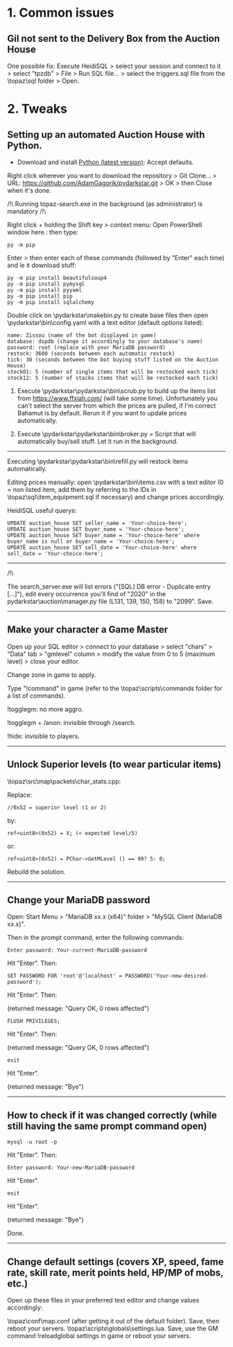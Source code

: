 # 1. Common issues

## Gil not sent to the Delivery Box from the Auction House

One possible fix: Execute HeidiSQL > select your session and connect to it > select "tpzdb" > File > Run SQL file... > select the triggers.sql file from the \topaz\sql folder > Open.

# 2. Tweaks

## Setting up an automated Auction House with Python.

* Download and install [Python (latest version)](https://www.python.org/downloads/): Accept defaults.

Right click wherever you want to download the repository > Git Clone... > URL: https://github.com/AdamGagorik/pydarkstar.git > OK > then Close when it's done.

/!\ Running topaz-search.exe in the background (as administrator) is mandatory /!\

Right click + holding the Shift key > context menu: Open PowerShell window here.: then type:

```
py -m pip
```

Enter > then enter each of these commands (followed by "Enter" each time) and le it download stuff:

```
py -m pip install beautifulsoup4
py -m pip install pymysql
py -m pip install pyyaml
py -m pip install pip
py -m pip install sqlalchemy
```

Double click on \pydarkstar\makebin.py to create base files then open \pydarkstar\bin\config.yaml with a text editor (default options listed):

```
name: Zissou (name of the bot displayed in game)
database: dspdb (change it accordingly to your database's name)
password: root (replace with your MariaDB password)
restock: 3600 (seconds between each automatic restock)
tick: 30 (seconds between the bot buying stuff listed on the Auction House)
stock01: 5 (number of single items that will be restocked each tick)
stock12: 5 (number of stacks items that will be restocked each tick)
```

1. Execute \pydarkstar\pydarkstar\bin\scrub.py to build up the items list from https://www.ffxiah.com/ (will take some time). Unfortunately you can't select the server from which the prices are pulled, if I'm correct Bahamut is by default. Rerun it if you want to update prices automatically.

2. Execute \pydarkstar\pydarkstar\bin\broker.py = Script that will automatically buy/sell stuff. Let it run in the background.

---

Executing \pydarkstar\pydarkstar\bin\refill.py will restock items automatically.

Editing prices manually: open \pydarkstar\bin\items.csv with a text editor (0 = non listed item, add them by referring to the IDs in \topaz\sql\item_equipment.sql if necessary) and change prices accordingly.

HeidiSQL useful querys:

```
UPDATE auction_house SET seller_name = 'Your-choice-here';
UPDATE auction_house SET buyer_name = 'Your-choice-here';
UPDATE auction_house SET buyer_name = 'Your-choice-here' where buyer_name is null or buyer_name = 'Your-choice-here';
UPDATE auction_house SET sell_date = 'Your-choice-here' where sell_date = 'Your-choice-here';
```

---

/!\

The search_server.exe will list errors ("[SQL] DB error - Duplicate entry [...]"), edit every occurrence you'll find of "2020" in the pydarkstar\auction\manager.py file (L131, 139, 150, 158) to "2099". Save. 

---

## Make your character a Game Master

Open up your SQL editor > connect to your database > select "chars" > "Data" tab > "gmlevel" column > modify the value from 0 to 5 (maximum level) > close your editor.

Change zone in game to apply.

Type "!command" in game (refer to the \topaz\scripts\commands folder for a list of commands).

!togglegm: no more aggro.

!togglegm + /anon: invisible through /search.

!hide: invisible to players.

---

## Unlock Superior levels (to wear particular items)

\topaz\src\map\packets\char_stats.cpp:

Replace:
```
//0x52 = superior level (1 or 2)
```

by:
```
ref<uint8>(0x52) = X; (< expected level/5)
```

or:
```
ref<uint8>(0x52) = PChar->GetMLevel () == 99? 5: 0;
```
Rebuild the solution.

---

## Change your MariaDB password

Open: Start Menu > "MariaDB xx.x (x64)" folder > "MySQL Client (MariaDB xx.x)".

Then in the prompt command, enter the following commands:

```
Enter password: Your-current-MariaDB-password
```
Hit "Enter".
Then:

```
SET PASSWORD FOR 'root'@'localhost' = PASSWORD('Your-new-desired-password');
```
Hit "Enter".
Then:

(returned message: "Query OK, 0 rows affected")
```
FLUSH PRIVILEGES;
```
Hit "Enter".
Then:

(returned message: "Query OK, 0 rows affected")
```
exit
```
Hit "Enter".

(returned message: "Bye")

---

## How to check if it was changed correctly (while still having the same prompt command open)

```
mysql -u root -p
```
Hit "Enter".
Then:
```
Enter password: Your-new-MariaDB-password
```
Hit "Enter".
```
exit
```
Hit "Enter".

(returned message: "Bye")

Done.

---

## Change default settings (covers XP, speed, fame rate, skill rate, merit points held, HP/MP of mobs, etc.)

Open up these files in your preferred text editor and change values accordingly: 

\topaz\conf\map.conf (after getting it out of the default folder). Save, then reboot your servers.
\topaz\scripts\globals\settings.lua. Save, use the GM command !reloadglobal settings in game or reboot your servers.

